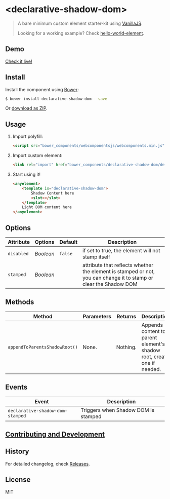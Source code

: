 # &lt;declarative-shadow-dom&gt;

> A bare minimum custom element starter-kit using [VanillaJS](http://vanilla-js.com/).
>
> Looking for a working example? Check [hello-world-element](https://github.com/webcomponents/hello-world-element).

## Demo

[Check it live!](http://tomalec.github.io/declarative-shadow-dom)

## Install

Install the component using [Bower](http://bower.io/):

```sh
$ bower install declarative-shadow-dom --save
```

Or [download as ZIP](https://github.com/tomalec/declarative-shadow-dom/archive/master.zip).

## Usage

1. Import polyfill:

    ```html
    <script src="bower_components/webcomponentsjs/webcomponents.min.js"></script>
    ```

2. Import custom element:

    ```html
    <link rel="import" href="bower_components/declarative-shadow-dom/declarative-shadow-dom.html">
    ```

3. Start using it!

    ```html
    <anyelement>
        <template is="declarative-shadow-dom">
            Shadow Content here
            <slot></slot>
        </template>
        Light DOM content here
    </anyelement>
    ```

## Options

Attribute     | Options     | Default      | Description
---           | ---         | ---          | ---
`disabled`    | *Boolean*   | `false`      | if set to true, the element will not stamp itself
`stamped`     | *Boolean*   |              | attribute that reflects whether the element is stamped or not, you can change it to stamp or clear the Shadow DOM

## Methods

Method        | Parameters   | Returns     | Description
---           | ---          | ---         | ---
`appendToParentsShadowRoot()`   | None.        | Nothing.    | Appends content to parent element's shadow root, create one if needed.

## Events

Event                            | Description
---                              | ---
`declarative-shadow-dom-stamped` | Triggers when Shadow DOM is stamped


## [Contributing and Development](CONTRIBUTING.md)

## History

For detailed changelog, check [Releases](https://github.com/tomalec/declarative-shadow-dom/releases).

## License

MIT
